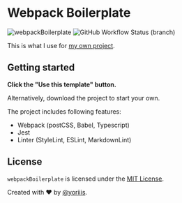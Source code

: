 # Webpack Boilerplate

![webpackBoilerplate](https://img.shields.io/badge/webpackBoilerplate-master-00a8cc.svg?style=for-the-badge)
![GitHub Workflow Status (branch)](https://img.shields.io/github/workflow/status/yoriiis/webpack-boilerplate/Build/master?style=for-the-badge)

This is what I use for [my own project](https://www.npmjs.com/~yoriiis).

## Getting started

**Click the "Use this template" button.**

Alternatively, download the project to start your own.

The project includes following features:

- Webpack (postCSS, Babel, Typescript)
- Jest
- Linter (StyleLint, ESLint, MarkdownLint)

## License

`webpackBoilerplate` is licensed under the [MIT License](http://opensource.org/licenses/MIT).

Created with ♥ by [@yoriiis](http://github.com/yoriiis).
